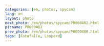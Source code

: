 ```yaml
---
categories: [en, photos, spycam]
lang: en
layout: photo
next_photo: /en/photos/spycam/P0000482.html
picname: P0000481
prev_photo: /en/photos/spycam/P0000480.html
tags: [Fotofalle, Leopard]
---
```

